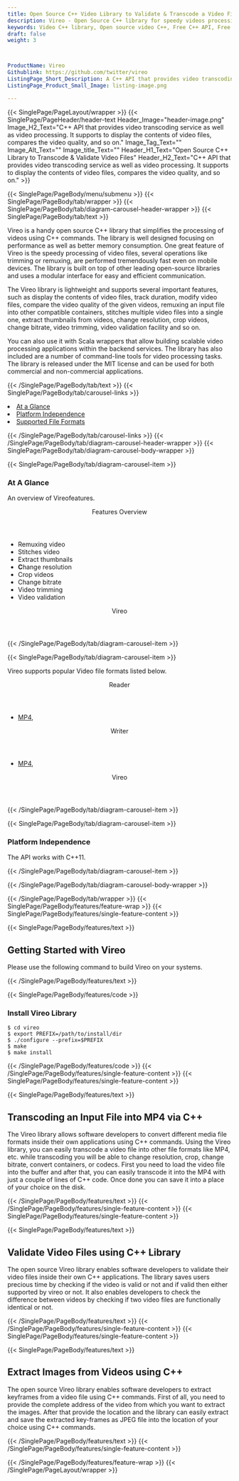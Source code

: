 ```yaml
---
title: Open Source C++ Video Library to Validate & Transcode a Video Files
description: Vireo - Open Source C++ library for speedy videos processing. It supports Transcoding an Input File into MP4, validate video files, extract images from videos & so on.
keywords: Video C++ library, Open source video C++, Free C++ API, Free video API, Open Source APIs for video, C++ video API, Create Free video, Convert video Free, Encode video Free, Convert MP4 Free, Free MP4 Converter, Free MP4 Encoder, C++ libraries for videos, Transcoding File into MP4, validate video files, extract images from videos
draft: false
weight: 3



ProductName: Vireo
Githublink: https://github.com/twitter/vireo
ListingPage_Short_Description: A C++ API that provides video transcoding service as well as displaying the contents of video files, compares the video quality, and so on.
ListingPage_Product_Small_Image: listing-image.png 

---
```


{{< SinglePage/PageLayout/wrapper >}}
{{< SinglePage/PageHeader/header-text
Header_Image="header-image.png"
Image_H2_Text="C++ API that provides video transcoding service as well as video processing. It supports to display the contents of video files, compares the video quality, and so on."
Image_Tag_Text=""
Image_Alt_Text=""
Image_title_Text=""
Header_H1_Text="Open Source C++ Library to Transcode & Validate Video Files"
Header_H2_Text="C++ API that provides video transcoding service as well as video processing. It supports to display the contents of video files, compares the video quality, and so on." >}}

{{< SinglePage/PageBody/menu/submenu >}}
{{< SinglePage/PageBody/tab/wrapper >}}
{{< SinglePage/PageBody/tab/diagram-carousel-header-wrapper >}}
{{< SinglePage/PageBody/tab/text >}}



<p>Vireo is a handy open source C++ library that simplifies the processing of videos using C++ commands. The library is well designed focusing on performance as well as better memory consumption. One great feature of Vireo is the speedy processing of video files, several operations like trimming or remuxing, are performed tremendously fast even on mobile devices. The library is built on top of other leading open-source libraries and uses a modular interface for easy and efficient communication.</p>
<p>The Vireo library is lightweight and supports several important features, such as display the contents of video files, track duration, modify video files, compare the video quality of the given videos, remuxing an input file into other compatible containers, stitches multiple video files into a single one, extract thumbnails from videos, change resolution, crop videos, change bitrate, video trimming, video validation facility and so on.</p>
<p>You can also use it with Scala wrappers that allow building scalable video processing applications within the backend services. The library has also included are a number of command-line tools for video processing tasks. The library is released under the MIT license and can be used for both commercial and non-commercial applications.</p>

{{< /SinglePage/PageBody/tab/text >}}
{{< SinglePage/PageBody/tab/carousel-links >}}

<li data-target="#diagramcarousel" data-slide-to="0"><a href="#">At a Glance</a></li>
<li data-target="#diagramcarousel" data-slide-to="2"><a href="#">Platform Independence</a></li>
<li data-target="#diagramcarousel" data-slide-to="1"><a class="activetab" href="#">Supported File Formats</a></li>


{{< /SinglePage/PageBody/tab/carousel-links >}}
{{< /SinglePage/PageBody/tab/diagram-carousel-header-wrapper >}}
{{< SinglePage/PageBody/tab/diagram-carousel-body-wrapper >}}

{{< SinglePage/PageBody/tab/diagram-carousel-item >}}
<h3>At A Glance</h3>
<p>An overview of Vireofeatures.</p>
<div class="diagram1 d1-poi">
<div class="d1-row">
<div class="d1-col d1-right"><header>Features Overview</header>
<ul>
<li>Remuxing video</li>
<li>Stitches video</li>
<li>Extract thumbnails</li>
<li><b>C</b>hange resolution</li>
<li>Crop videos</li>
<li>Change bitrate</li>
<li>Video trimming</li>
<li>Video validation</li>
</ul>
</div>
<!--/left-->
<div class="d1-col d1-right"> </div>
</div>
<div class="d1-logo" style="border: none;"><header>Vireo</header><footer><small></small></footer></div>
<!--/logo--></div>
<!--/diagram1-->
{{< /SinglePage/PageBody/tab/diagram-carousel-item >}}

{{< SinglePage/PageBody/tab/diagram-carousel-item >}}
<p>Vireo supports popular Video file formats listed below.</p>
<div class="diagram1 d2 d1-poi">
<div class="d1-row">
<div class="d1-col d1-left"><header><i class="fa fa-arrows-v"> </i> Reader</header>
<ul>
<li><a href="https://docs.fileformat.com/video/mp4/">MP4</a>, </li>
</ul>
</div>
<!--/left-->
<div class="d1-col d1-right"><header><i class="fa fa-long-arrow-down"> </i> Writer</header>
<ul>
<li><a href="https://docs.fileformat.com/video/mp4/">MP4</a>, </li>
</ul>
</div>
<!--/right--></div>
<!--/row-->
<div class="d1-logo" style="border: none;"><header>Vireo</header><footer><small></small></footer></div>
<!--/logo--></div>
<!--/diagram2-->
{{< /SinglePage/PageBody/tab/diagram-carousel-item >}}

{{< SinglePage/PageBody/tab/diagram-carousel-item >}}
<h3>Platform Independence</h3>
<p>The API works with C++11.</p>
{{< /SinglePage/PageBody/tab/diagram-carousel-item >}}

{{< /SinglePage/PageBody/tab/diagram-carousel-body-wrapper >}}

{{< /SinglePage/PageBody/tab/wrapper >}}
{{< SinglePage/PageBody/features/feature-wrap >}}
{{< SinglePage/PageBody/features/single-feature-content >}}

{{< SinglePage/PageBody/features/text >}}
<h2 class="h2title">Getting Started with Vireo</h2>
<p>Please use the following command to build Vireo on your systems.</p>
{{< /SinglePage/PageBody/features/text >}}

{{< SinglePage/PageBody/features/code >}}
<h3>Install Vireo Library</h3>
<pre><code class="html">$ cd vireo
$ export PREFIX=/path/to/install/dir
$ ./configure --prefix=$PREFIX
$ make
$ make install
</code></pre>

{{< /SinglePage/PageBody/features/code >}}
{{< /SinglePage/PageBody/features/single-feature-content >}}
{{< SinglePage/PageBody/features/single-feature-content >}}

{{< SinglePage/PageBody/features/text >}}
<h2 class="h2title">Transcoding an Input File into MP4 via C++</h2>
<p>The Vireo library allows software developers to convert different media file formats inside their own applications using C++ commands. Using the Vireo library, you can easily transcode a video file into other file formats like MP4, etc. while transcoding you will be able to change resolution, crop, change bitrate, convert containers, or codecs. First you need to load the video file into the buffer and after that, you can easily transcode it into the MP4 with just a couple of lines of C++ code. Once done you can save it into a place of your choice on the disk.</p>

{{< /SinglePage/PageBody/features/text >}}
{{< /SinglePage/PageBody/features/single-feature-content >}}
{{< SinglePage/PageBody/features/single-feature-content >}}

{{< SinglePage/PageBody/features/text >}}
<h2 class="h2title">Validate Video Files using C++ Library</h2>
<p>The open source Vireo library enables software developers to validate their video files inside their own C++ applications. The library saves users precious time by checking if the video is valid or not and if valid then either supported by vireo or not. It also enables developers to check the difference between videos by checking if two video files are functionally identical or not.</p>

{{< /SinglePage/PageBody/features/text >}}
{{< /SinglePage/PageBody/features/single-feature-content >}}
{{< SinglePage/PageBody/features/single-feature-content >}}

{{< SinglePage/PageBody/features/text >}}
<h2 class="h2title">Extract Images from Videos using C++</h2>
<p>The open source Vireo library enables software developers to extract keyframes from a video file using C++ commands. First of all, you need to provide the complete address of the video from which you want to extract the images. After that provide the location and the library can easily extract and save the extracted key-frames as JPEG file into the location of your choice using C++ commands.</p>

{{< /SinglePage/PageBody/features/text >}}
{{< /SinglePage/PageBody/features/single-feature-content >}}

{{< /SinglePage/PageBody/features/feature-wrap >}}
{{< /SinglePage/PageLayout/wrapper >}}